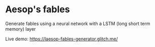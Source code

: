 # Aesop's fables

Generate fables using a neural network with a LSTM (long short term memory) layer

Live demo: https://laesop-fables-generator.glitch.me/
